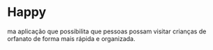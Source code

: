 # Happy
 ma aplicação que possibilita que pessoas possam visitar crianças de orfanato de forma mais rápida e organizada.
